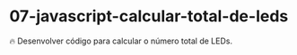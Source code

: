 # 07-javascript-calcular-total-de-leds
 :fire: Desenvolver código para calcular o número total de LEDs.
